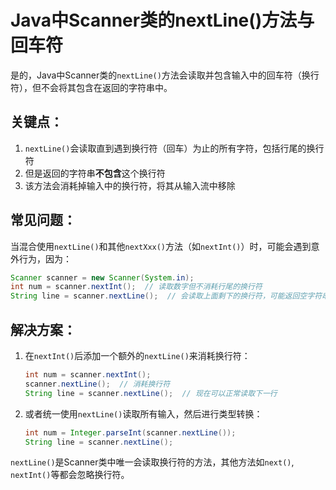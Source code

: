 # Java中Scanner类的nextLine()方法与回车符

是的，Java中Scanner类的`nextLine()`方法会读取并包含输入中的回车符（换行符），但不会将其包含在返回的字符串中。

## 关键点：

1. `nextLine()`会读取直到遇到换行符（回车）为止的所有字符，包括行尾的换行符
2. 但是返回的字符串**不包含**这个换行符
3. 该方法会消耗掉输入中的换行符，将其从输入流中移除

## 常见问题：

当混合使用`nextLine()`和其他`nextXxx()`方法（如`nextInt()`）时，可能会遇到意外行为，因为：

```java
Scanner scanner = new Scanner(System.in);
int num = scanner.nextInt();  // 读取数字但不消耗行尾的换行符
String line = scanner.nextLine();  // 会读取上面剩下的换行符，可能返回空字符串
```

## 解决方案：

1. 在`nextInt()`后添加一个额外的`nextLine()`来消耗换行符：
   ```java
   int num = scanner.nextInt();
   scanner.nextLine();  // 消耗换行符
   String line = scanner.nextLine();  // 现在可以正常读取下一行
   ```

2. 或者统一使用`nextLine()`读取所有输入，然后进行类型转换：
   ```java
   int num = Integer.parseInt(scanner.nextLine());
   String line = scanner.nextLine();
   ```

`nextLine()`是Scanner类中唯一会读取换行符的方法，其他方法如`next()`, `nextInt()`等都会忽略换行符。